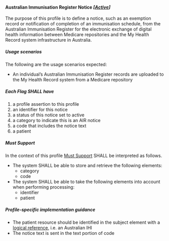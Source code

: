 #### Australian Immunisation Register Notice *[[Active](http://hl7.org/fhir/stu3/valueset-publication-status.html)]*

The purpose of this profile is to define a notice, such as an exemption record or notification of completion of an immunisation schedule, from the Australian Immunisation Register for the electronic exchange of digital health information between Medicare repositories and the My Health Record system infrastructure in Australia.


##### **Usage scenarios**
The following are the usage scenarios expected:
* An individual’s Australian Immunisation Register records are uploaded to the My Health Record system from a Medicare repository


##### **Each Flag SHALL have**
1. a profile assertion to this profile
1. an identifier for this notice
1. a status of this notice set to active
1. a category to indicate this is an AIR notice
1. a code that includes the notice text
1. a patient


##### **Must Support**
In the context of this profile [Must Support](http://hl7.org/fhir/STU3/conformance-rules.html#mustSupport) SHALL be interpreted as follows.
* The system SHALL be able to store and retrieve the following elements:
   * category
   * code
 * The system SHALL be able to take the following elements into account when performing processing:
    * identifier
    * patient
    
    
##### **Profile-specific implementation guidance**
* The patient resource should be identified in the subject element with a [logical reference](https://www.hl7.org/fhir/STU3/references.html#logical), i.e. an Australian IHI
* The notice text is sent in the text portion of code